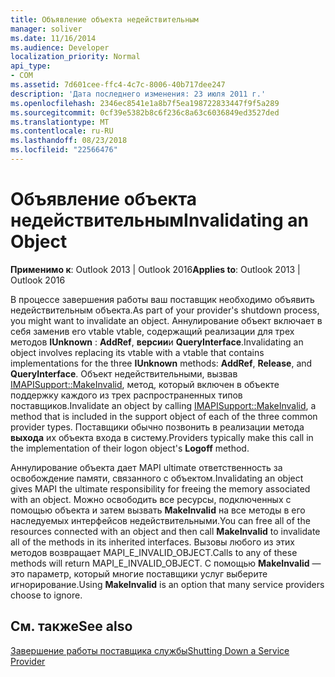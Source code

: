 ```yaml
---
title: Объявление объекта недействительным
manager: soliver
ms.date: 11/16/2014
ms.audience: Developer
localization_priority: Normal
api_type:
- COM
ms.assetid: 7d601cee-ffc4-4c7c-8006-40b717dee247
description: 'Дата последнего изменения: 23 июля 2011 г.'
ms.openlocfilehash: 2346ec8541e1a8b7f5ea198722833447f9f5a289
ms.sourcegitcommit: 0cf39e5382b8c6f236c8a63c6036849ed3527ded
ms.translationtype: MT
ms.contentlocale: ru-RU
ms.lasthandoff: 08/23/2018
ms.locfileid: "22566476"
---
```

# <a name="invalidating-an-object"></a><span data-ttu-id="cdc0d-103">Объявление объекта недействительным</span><span class="sxs-lookup"><span data-stu-id="cdc0d-103">Invalidating an Object</span></span>

  
  
<span data-ttu-id="cdc0d-104">**Применимо к**: Outlook 2013 | Outlook 2016</span><span class="sxs-lookup"><span data-stu-id="cdc0d-104">**Applies to**: Outlook 2013 | Outlook 2016</span></span> 
  
<span data-ttu-id="cdc0d-105">В процессе завершения работы ваш поставщик необходимо объявить недействительным объекта.</span><span class="sxs-lookup"><span data-stu-id="cdc0d-105">As part of your provider's shutdown process, you might want to invalidate an object.</span></span> <span data-ttu-id="cdc0d-106">Аннулирование объект включает в себя заменив его vtable vtable, содержащий реализации для трех методов **IUnknown** : **AddRef**, **версии**и **QueryInterface**.</span><span class="sxs-lookup"><span data-stu-id="cdc0d-106">Invalidating an object involves replacing its vtable with a vtable that contains implementations for the three **IUnknown** methods: **AddRef**, **Release**, and **QueryInterface**.</span></span> <span data-ttu-id="cdc0d-107">Объект недействительными, вызвав [IMAPISupport::MakeInvalid](imapisupport-makeinvalid.md), метод, который включен в объекте поддержку каждого из трех распространенных типов поставщиков.</span><span class="sxs-lookup"><span data-stu-id="cdc0d-107">Invalidate an object by calling [IMAPISupport::MakeInvalid](imapisupport-makeinvalid.md), a method that is included in the support object of each of the three common provider types.</span></span> <span data-ttu-id="cdc0d-108">Поставщики обычно позвонить в реализации метода **выхода** их объекта входа в систему.</span><span class="sxs-lookup"><span data-stu-id="cdc0d-108">Providers typically make this call in the implementation of their logon object's **Logoff** method.</span></span> 
  
<span data-ttu-id="cdc0d-109">Аннулирование объекта дает MAPI ultimate ответственность за освобождение памяти, связанного с объектом.</span><span class="sxs-lookup"><span data-stu-id="cdc0d-109">Invalidating an object gives MAPI the ultimate responsibility for freeing the memory associated with an object.</span></span> <span data-ttu-id="cdc0d-110">Можно освободить все ресурсы, подключенных с помощью объекта и затем вызвать **MakeInvalid** на все методы в его наследуемых интерфейсов недействительными.</span><span class="sxs-lookup"><span data-stu-id="cdc0d-110">You can free all of the resources connected with an object and then call **MakeInvalid** to invalidate all of the methods in its inherited interfaces.</span></span> <span data-ttu-id="cdc0d-111">Вызовы любого из этих методов возвращает MAPI_E_INVALID_OBJECT.</span><span class="sxs-lookup"><span data-stu-id="cdc0d-111">Calls to any of these methods will return MAPI_E_INVALID_OBJECT.</span></span> <span data-ttu-id="cdc0d-112">С помощью **MakeInvalid** — это параметр, который многие поставщики услуг выберите игнорирование.</span><span class="sxs-lookup"><span data-stu-id="cdc0d-112">Using **MakeInvalid** is an option that many service providers choose to ignore.</span></span> 
  
## <a name="see-also"></a><span data-ttu-id="cdc0d-113">См. также</span><span class="sxs-lookup"><span data-stu-id="cdc0d-113">See also</span></span>



[<span data-ttu-id="cdc0d-114">Завершение работы поставщика службы</span><span class="sxs-lookup"><span data-stu-id="cdc0d-114">Shutting Down a Service Provider</span></span>](shutting-down-a-service-provider.md)

